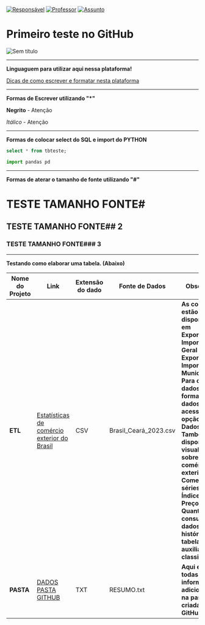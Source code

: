 [![Responsável](https://img.shields.io/badge/Responsável-JaderOlivier-blue.svg)](https://github.com/jaderolivier) 
[![Professor](https://img.shields.io/badge/Professor-AlexSouza-red.svg)](https://github.com/aasouzaconsult) 
[![Assunto](https://img.shields.io/badge/Assunto-GitHub-yellow.svg)](https://github.com/) 

# Primeiro teste no GitHub

![Sem título](https://github.com/jaderolivier/Repositorio_Teste/assets/142109322/814e6fc1-6f12-4cf4-bfdf-5c47dea206e6)


---

**Linguaguem para utilizar aqui nessa plataforma!**

[Dicas de como escrever e formatar nesta plataforma](https://docs.github.com/pt/get-started/writing-on-github/getting-started-with-writing-and-formatting-on-github/basic-writing-and-formatting-syntax)

---

**Formas de Escrever utilizando "*"**

**Negrito** - Atenção

*Itálico* - Atenção

---

**Formas de colocar select do SQL e import do PYTHON**

```sql
select * from tbteste;
```

```python
import pandas pd
```

---

**Formas de aterar o tamanho de fonte utilizando "#"**

# TESTE TAMANHO FONTE#

## TESTE TAMANHO FONTE## 2

### TESTE TAMANHO FONTE### 3

---

**Testando como elaborar uma tabela. (Abaixo)**

|    Nome do Projeto  |    Link    | Extensão do dado    | Fonte de Dados  | Observação  | 
| ------------        | ------------        | ------------ | ------------    |------------ |
| **ETL** | [Estatísticas de comércio exterior do Brasil](http://comexstat.mdic.gov.br/pt/home) | CSV | Brasil_Ceará_2023.csv | **As consultas estão disponíveis em Exportação e Importação Geral e Exportação e Importação Municípios. Para obter os dados em formato de dados brutos acesse a opção Base de Dados. Também estão disponíveis visualizações sobre o comércio exterior em Comex Vis, séries de Índices de Preço & Quantum, consultas a dados históricos e as tabelas auxiliares de classificações.**|
| **PASTA** | [DADOS PASTA GITHUB](https://github.com/jaderolivier/Repositorio_Teste/tree/main/Teste) | TXT | RESUMO.txt | **Aqui estão todas as informações adicionadas na pasta criada no GitHub.**|

